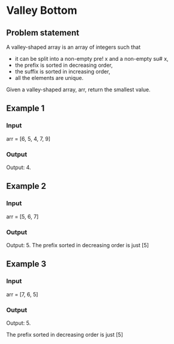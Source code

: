 # Valley Bottom

## Problem statement

A valley-shaped array is an array of integers such that
* it can be split into a non-empty pre! x and a non-empty su# x,
* the prefix is sorted in decreasing order,
* the suffix is sorted in increasing order, 
* all the elements are unique.

Given a valley-shaped array, arr, return the smallest value.

## Example 1

### Input

arr =  [6, 5, 4, 7, 9]

### Output

Output: 4.

## Example 2

### Input

arr =  [5, 6, 7]

### Output

Output: 5. 
The prefix sorted in decreasing order is just [5]

## Example 3

### Input

arr =  [7, 6, 5]

### Output

Output: 5.

The prefix sorted in decreasing order is just [5]